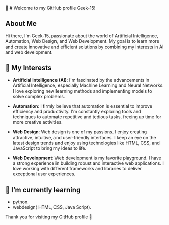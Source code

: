 👋 # Welcome to my GitHub profile Geek-15!


## About Me
Hi there, I'm Geek-15, passionate about the world of Artificial Intelligence,
Automation, Web Design, and Web Development. My goal is to learn more and create innovative and efficient solutions 
by combining my interests in AI and web development.

## 👀 My Interests
- **Artificial Intelligence (AI)**: I'm fascinated by the advancements in Artificial Intelligence, especially Machine Learning and Neural Networks.
I love exploring new learning methods and implementing models to solve complex problems.

- **Automation**: I firmly believe that automation is essential to improve efficiency and productivity.
I'm constantly exploring tools and techniques to automate repetitive and tedious tasks, freeing up time for more creative activities.

- **Web Design**: Web design is one of my passions. I enjoy creating attractive, intuitive, and user-friendly interfaces.
I keep an eye on the latest design trends and enjoy using technologies like HTML, CSS, and JavaScript to bring my ideas to life.

- **Web Development**: Web development is my favorite playground. I have a strong experience in building robust and interactive web applications.
I love working with different frameworks and libraries to deliver exceptional user experiences.


## 🌱 I’m currently learning
- python.
- webdesign( HTML, CSS, Java Script).
  
Thank you for visiting my GitHub profile 🚀
